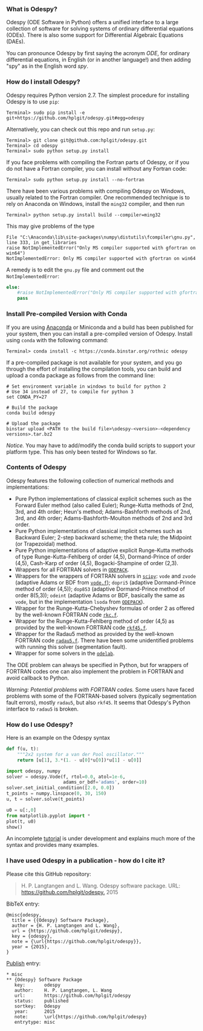 ### What is Odespy?

Odespy (ODE Software in Python) offers a unified interface to a
large collection of software for solving systems of ordinary
differential equations (ODEs). There is also some support for
Differential Algebraic Equations (DAEs).

You can pronounce Odespy by first saying the acronym *ODE*, for
ordinary differential equations, in English (or in another language!)
and then adding "spy" as in the English word *spy*.

### How do I install Odespy?

Odespy requires Python version 2.7.  The simplest procedure for
installing Odespy is to use `pip`:


```
Terminal> sudo pip install -e git+https://github.com/hplgit/odespy.git#egg=odespy
```

Alternatively, you can check out this repo and run `setup.py`:


```
Terminal> git clone git@github.com:hplgit/odespy.git
Terminal> cd odespy
Terminal> sudo python setup.py install
```

If you face problems with compiling the Fortran parts of Odespy,
or if you do not have a Fortran compiler, you can install without
any Fortran code:


```
Terminal> sudo python setup.py install --no-fortran
```

There have been various problems with compiling Odespy on Windows,
usually related to the Fortran compiler.
One recommended technique is to rely on Anaconda on Windows,
install the `ming32` compiler, and
then run


```
Terminal> python setup.py install build --compiler=ming32
```

This may give problems of the type


```
File "C:\Anaconda\lib\site-packages\numpy\distutils\fcompiler\gnu.py",
line 333, in get_libraries
raise NotImplementedError("Only MS compiler supported with gfortran on win64")
NotImplementedError: Only MS compiler supported with gfortran on win64
```

A remedy is to edit the `gnu.py` file and comment out the
`NotImplementedError`:


```python
else:
    #raise NotImplementedError("Only MS compiler supported with gfortran on win64")
    pass
```

### Install Pre-compiled Version with Conda

If you are using [Anaconda](https://store.continuum.io/cshop/anaconda/) or Miniconda and a build has been published for your system, then you can install a pre-compiled version of Odespy. Install using `conda` with the following command:


```
Terminal> conda install -c https://conda.binstar.org/rothnic odespy
```

If a pre-compiled package is not available for your system, and you go through the effort of installing the compilation tools, you can build and upload a conda package as follows from the command line:


```shell
# Set environment variable in windows to build for python 2
# Use 34 instead of 27, to compile for python 3
set CONDA_PY=27

# Build the package
conda build odespy

# Upload the package
binstar upload <PATH to the build file>\odespy-<version>-<dependency versions>.tar.bz2
```

*Notice.* 
You may have to add/modify the conda build scripts to support your platform type. This has only been tested for Windows so far.




### Contents of Odespy

Odespy features the following collection of numerical methods and
implementations:

  * Pure Python implementations of classical explicit schemes such as
    the Forward Euler method (also called Euler);
    Runge-Kutta methods of 2nd, 3rd, and 4th order; Heun's method;
    Adams-Bashforth methods of 2nd, 3rd, and 4th order;
    Adams-Bashforth-Moulton methods of 2nd and 3rd order.
  * Pure Python implementations of classical implicit schemes such as
    Backward Euler; 2-step backward scheme; the theta rule;
    the Midpoint (or Trapezoidal) method.
  * Pure Python implementations of adaptive explicit Runge-Kutta
    methods of type Runge-Kutta-Fehlberg of order (4,5), Dormand-Prince
    of order (4,5), Cash-Karp of order (4,5), Bogacki-Shampine of order (2,3).
  * Wrappers for all FORTRAN solvers in [`ODEPACK`](http://www.netlib.org/odepack).
  * Wrappers for the wrappers of FORTRAN solvers in [`scipy`](http://www.scipy.org):
    `vode` and `zvode` (adaptive Adams or BDF from [`vode.f`](http://www.netlib.org/ode/vode.f));
    `dopri5` (adaptive Dormand-Prince method of order (4,5));
    `dop853` (adaptive Dormand-Prince method of order 8(5,3));
    `odeint` (adaptive Adams or BDF, basically the same as `vode`, but in the implementation `lsoda` from [`ODEPACK`](http://www.netlib.org/odepack/)).
  * Wrapper for the Runge-Kutta-Chebyshev formulas of order 2 as
    offered by the well-known FORTRAN code [`rkc.f`](http://www.netlib.org/ode/rkc.f).
  * Wrapper for the Runge-Kutta-Fehlberg method of
    order (4,5) as provided by the well-known FORTRAN code [`rkf45.f`](http://www.netlib.org/ode/rkf45.f).
  * Wrapper for the Radau5 method as provided by the well-known FORTRAN code
    [`radau5.f`](http://www.unige.ch/~hairer/prog/stiff/radau5.f).
    There have been some unidentified problems with running this solver (segmentation fault).
  * Wrapper for some solvers in the [`odelab`](https://github.com/olivierverdier/odelab).

The ODE problem can always be specified in Python, but for wrappers of
FORTRAN codes one can also implement the problem in FORTRAN and avoid
callback to Python.

*Warning: Potential problems with FORTRAN codes.* 
Some users have faced problems with some of the FORTRAN-based solvers
(typically segmentation fault errors), mostly `radau5`, but also `rkf45`.
It seems that Odespy's Python interface to `radau5` is broken.



### How do I use Odespy?

Here is an example on the Odespy syntax


```python
def f(u, t):
    """2x2 system for a van der Pool oscillator."""
    return [u[1], 3.*(1. - u[0]*u[0])*u[1] - u[0]]

import odespy, numpy
solver = odespy.Vode(f, rtol=0.0, atol=1e-6,
                     adams_or_bdf='adams', order=10)
solver.set_initial_condition([2.0, 0.0])
t_points = numpy.linspace(0, 30, 150)
u, t = solver.solve(t_points)

u0 = u[:,0]
from matplotlib.pyplot import *
plot(t, u0)
show()
```

An incomplete [tutorial](http://hplgit.github.io/odespy/doc/tutorial/html/index.html) is under
development and explains much more of the syntax and provides many
examples.

### I have used Odespy in a publication - how do I cite it?

Please cite this GitHub repository:

> H. P. Langtangen and L. Wang. Odespy software package.
> URL: <https://github.com/hplgit/odespy.> 2015



BibTeX entry:


```
@misc{odespy,
  title = {{Odespy} Software Package},
  author = {H. P. Langtangen and L. Wang},
  url = {https://github.com/hplgit/odespy},
  key = {odespy},
  note = {\url{https://github.com/hplgit/odespy}},
  year = {2015},
}
```

[Publish](https://bitbucket.org/logg/publish) entry:


```
* misc
** {Odespy} Software Package
   key:       odespy
   author:    H. P. Langtangen, L. Wang
   url:       https://github.com/hplgit/odespy
   status:    published
   sortkey:   Odespy
   year:      2015
   note:      \url{https://github.com/hplgit/odespy}
   entrytype: misc
```


